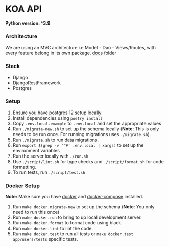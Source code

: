 # KOA API

**Python version: ^3.9**

### Architecture
We are using an MVC architecture i.e Model - Dao - Views/Routes, with every feature belong in its own package.
[docs](docs) folder

### Stack
- Django
- DjangoRestFramework
- Postgres

### Setup
1. Ensure you have postgres 12 setup locally
2. Install dependencies using `poetry install`
3. Copy `.env.local.example` to `.env.local` and set the appropriate values
4. Run `./migrate-new.sh` to set up the schema locally (**Note**: This is only needs to be run once. For running migrations uses `./migrate.sh`).
5. Run `./migrate.sh` to run data migrations.
6. Run `export $(grep -v '^#' .env.local | xargs)` to set up the environment variables
7. Run the server locally with `./run.sh`
8. Use `./script/lint.sh` for type checks and `./script/format.sh` for code formatting.
9. To run tests, run `./script/test.sh`

### Docker Setup
**Note:** Make sure you have [docker](https://docs.docker.com/get-started/) and [docker-compose](https://docs.docker.com/compose/) installed.

1. Run `make docker.migrate-new` to set up the schema (**Note**: You only need to run this once)
3. Run `make docker.run` to bring to up local development server.
4. Run `make docker.format` to format code using black.
5. Run `make docker.lint` to lint the code.
6. Run `make docker.test` to run all tests or `make docker.test  app/users/tests` specific tests.
